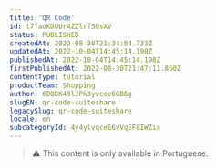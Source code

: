 ```yaml
---
title: 'QR Code'
id: t7faoKDUUr4ZZlrfS0sXV
status: PUBLISHED
createdAt: 2022-08-30T21:34:04.733Z
updatedAt: 2022-10-04T14:45:14.198Z
publishedAt: 2022-10-04T14:45:14.198Z
firstPublishedAt: 2022-08-30T21:47:11.850Z
contentType: tutorial
productTeam: Shopping
author: 6DODK49lJPk3yvcoe6GB6g
slugEN: qr-code-suiteshare
legacySlug: qr-code-suiteshare
locale: en
subcategoryId: 4y4ylvqceE6vVqEF8IWZix
---
```


> ⚠️ This content is only available in Portuguese.
